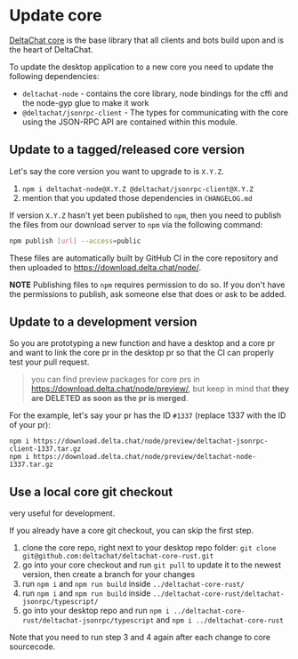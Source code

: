 # Update core

[DeltaChat core](https://github.com/deltachat/deltachat-core-rust) is the base library that all clients and bots build upon and is the heart of DeltaChat.

To update the desktop application to a new core you need to update the following dependencies:

- `deltachat-node` - contains the core library, node bindings for the cffi and the node-gyp glue to make it work
- `@deltachat/jsonrpc-client` - The types for communicating with the core using the JSON-RPC API are contained within this module.

## Update to a tagged/released core version

Let's say the core version you want to upgrade to is `X.Y.Z`.

1. `npm i deltachat-node@X.Y.Z @deltachat/jsonrpc-client@X.Y.Z`
2. mention that you updated those dependencies in `CHANGELOG.md`

If version `X.Y.Z` hasn't yet been published to `npm`, then you need to publish the files from our download server to `npm` via the following command:

```sh
npm publish [url] --access=public
```

These files are automatically built by GitHub CI in the core repository and then uploaded to https://download.delta.chat/node/.

**NOTE** Publishing files to `npm` requires permission to do so. If you don't have the permissions to publish, ask someone else that does or ask to be added.

## Update to a development version

So you are prototyping a new function and have a desktop and a core pr and want to link the core pr in the desktop pr so that the CI can properly test your pull request.

> you can find preview packages for core prs in https://download.delta.chat/node/preview/, but keep in mind that **they are DELETED as soon as the pr is merged**.

For the example, let's say your pr has the ID `#1337` (replace 1337 with the ID of your pr):

```
npm i https://download.delta.chat/node/preview/deltachat-jsonrpc-client-1337.tar.gz
npm i https://download.delta.chat/node/preview/deltachat-node-1337.tar.gz
```

## Use a local core git checkout

very useful for development.

If you already have a core git checkout, you can skip the first step.

1. clone the core repo, right next to your desktop repo folder: `git clone git@github.com:deltachat/deltachat-core-rust.git`
2. go into your core checkout and run `git pull` to update it to the newest version, then create a branch for your changes
3. run `npm i` and `npm run build` inside `../deltachat-core-rust/`
4. run `npm i` and `npm run build` inside `../deltachat-core-rust/deltachat-jsonrpc/typescript/`
5. go into your desktop repo and run `npm i ../deltachat-core-rust/deltachat-jsonrpc/typescript` and `npm i ../deltachat-core-rust`

Note that you need to run step 3 and 4 again after each change to core sourcecode.
